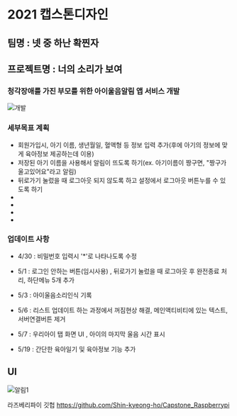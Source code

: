 # 2021 캡스톤디자인
## 팀명 : 넷 중 하난 확찐자
## 프로젝트명 : 너의 소리가 보여
###                                  청각장애를 가진 부모를 위한 아이울음알림 앱 서비스 개발 
![개발](https://user-images.githubusercontent.com/72690461/116761706-4f0a1380-aa53-11eb-81f9-f12825359441.JPG)
### 세부목표 계획
- 회원가입시, 아기 이름, 생년월일, 혈액형 등 정보 입력 추가(후에 아기의 정보에 맞게 육아정보 제공하는데 이용)
- 저장된 아기 이름을 사용해서 알림이 뜨도록 하기(ex. 아기이름이 짱구면, "짱구가 울고있어요"라고 알림) 
- 뒤로가기 눌렀을 때 로그아웃 되지 않도록 하고 설정에서 로그아웃 버튼누를 수 있도록 하기
-
-
-
-




### 업데이트 사항
- 4/30 : 비밀번호 입력시 '*'로 나타나도록 수정

- 5/1 : 로그인 안하는 버튼(임시사용) , 뒤로가기 눌렀을 때 로그아웃 후 완전종료 처리, 하단메뉴 5개 추가 
- 5/3 : 아이울음소리인식 기록
- 5/6 : 리스트 업데이트 하는 과정에서 꺼짐현상 해결, 메인액티비티에 있는 텍스트, 서버연결버튼 제거
- 5/7 : 우리아이 탭 화면 UI , 아이의 마지막 울음 시간 표시
- 5/19 : 간단한 육아일기 및 육아정보 기능 추가



## UI
![알림1](https://user-images.githubusercontent.com/72690461/117539465-bde3ff80-b045-11eb-9b82-5041871c4d14.jpg)

라즈베리파이 깃헙
https://github.com/Shin-kyeong-ho/Capstone_Raspberrypi
